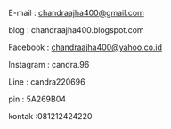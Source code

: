 E-mail    : chandraajha400@gmail.com

blog      : chandraajha400.blogspot.com

Facebook  : chandraajha400@yahoo.co.id

Instagram : candra.96

Line      : candra220696

pin       : 5A269B04

kontak    :081212424220
